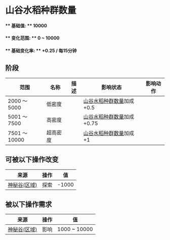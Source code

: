 # 山谷水稻种群数量  
#### ** 基础值: ** 10000   
#### ** 变化范围: ** 0 ~ 10000  
#### ** 基础变化率: ** +0.25 / 每15分钟   
## 阶段  
范围  |  名称  |  描述  |  影响状态  |  影响动作  
----  |  ----  |  ----  |  ----  |  ----  
2000 ～ 5000  |  低密度  |    |  [山谷水稻种群数量](Rice_ValleyPop.md)加成+0.5  |    
5001 ～ 7500  |  高密度  |    |  [山谷水稻种群数量](Rice_ValleyPop.md)加成+0.75  |    
7501 ～ 10000  |  超高密度  |    |  [山谷水稻种群数量](Rice_ValleyPop.md)加成+1  |    
## 可被以下操作改变  
来源  |  操作  |  值  
----  |  ----  |  ----  
[神秘谷(区域)](SecretValley.md)  |  探索  |  -1000  
## 被以下操作需求  
来源  |  操作  |  值  
----  |  ----  |  ----  
[神秘谷(区域)](SecretValley.md)  |  影响  |  1000 ~ 10000  


<script>document.title="山谷水稻种群数量 - 卡牌生存百科 Card Survival Wiki";</script>